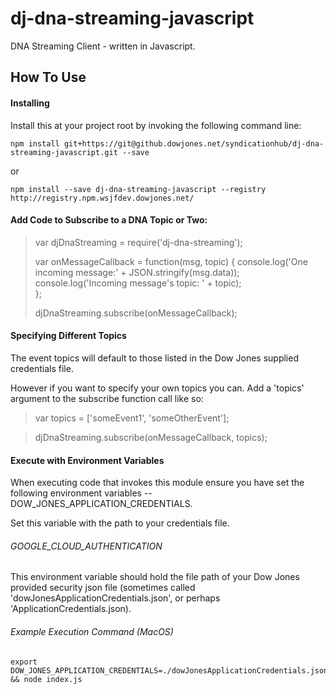 # dj-dna-streaming-javascript
DNA Streaming Client - written in Javascript.

## How To Use

#### Installing

Install this at your project root by invoking the following command line:

~~~~
npm install git+https://git@github.dowjones.net/syndicationhub/dj-dna-streaming-javascript.git --save
~~~~
 
 or 

~~~~
npm install --save dj-dna-streaming-javascript --registry http://registry.npm.wsjfdev.dowjones.net/
~~~~

#### Add Code to Subscribe to a DNA Topic or Two:

> var djDnaStreaming = require('dj-dna-streaming');
>
> var onMessageCallback = function(msg, topic) {
>    console.log('One incoming message:' + JSON.stringify(msg.data));
>    console.log('Incoming message\'s topic: ' + topic);  
> };
>
> djDnaStreaming.subscribe(onMessageCallback);


#### Specifying Different Topics

The event topics will default to those listed in the Dow Jones supplied credentials file. 

However if you want to specify your own topics you can. Add a 'topics' argument to the subscribe function call like so:

> var topics = ['someEvent1', 'someOtherEvent'];

> djDnaStreaming.subscribe(onMessageCallback, topics);


#### Execute with Environment Variables

When executing code that invokes this module ensure you have set the following environment variables -- DOW_JONES_APPLICATION_CREDENTIALS.

Set this variable with the path to your credentials file.

###### GOOGLE_CLOUD_AUTHENTICATION

This environment variable should hold the file path of your Dow Jones provided security json file (sometimes called 'dowJonesApplicationCredentials.json', or perhaps '<yourCompany>ApplicationCredentials.json).

###### Example Execution Command (MacOS)

````
export DOW_JONES_APPLICATION_CREDENTIALS=./dowJonesApplicationCredentials.json && node index.js
````
